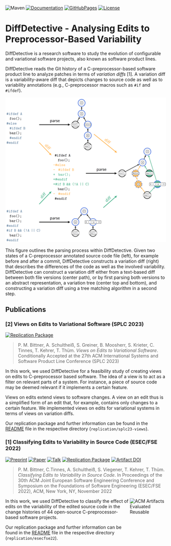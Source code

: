 
![Maven](https://github.com/VariantSync/DiffDetective/actions/workflows/maven.yml/badge.svg)
[![Documentation](https://img.shields.io/badge/Documentation-Read-purple)][documentation]
[![GitHubPages](https://img.shields.io/badge/GitHub%20Pages-online-blue.svg?style=flat)][website]
[![License](https://img.shields.io/badge/License-GNU%20LGPLv3-blue)](../../LICENSE.LGPL3)

# DiffDetective - Analysing Edits to Preprocessor-Based Variability

DiffDetective is a research software to study the evolution of configurable and variational software projects, also known as software product lines.

DiffDetective reads the Git history of a C-preprocessor-based software product line to analyze patches in terms of _variation diffs_ [1].
A variation diff is a variability-aware diff that depicts changes to source code as well as to variability annotations (e.g., C-preprocessor macros such as `#if` and `#ifdef`).

![DiffDetectiveTeaser](docs/teaser.png)

This figure outlines the parsing process within DiffDetective.
Given two states of a C-preprocessor annotated source code file (left), for example before and after a commit, DiffDetective constructs a variation diff (right) that describes the differences of the code as well as the involved variability.
DiffDetective can construct a variation diff either from a text-based diff between both file versions (center path),
or by first parsing both versions to an abstract representation, a variation tree (center top and bottom), and constructing a variation diff using a tree matching algorithm in a second step.

## Publications

### [2] Views on Edits to Variational Software (SPLC 2023)

[![Replication Package](https://img.shields.io/badge/Replication-Package-blue)](replication/splc23-views/README.md)

> P. M. Bittner, A. Schultheiß, S. Greiner, B. Moosherr, S. Krieter, C. Tinnes, T. Kehrer, T. Thüm. _Views on Edits to Variational Software_. Conditionally Accepted at the 27th ACM International Systems and Software Product Line Conference (SPLC 2023)

In this work, we used DiffDetective for a feasibility study of creating views on edits to C-preprocessor based software.
The idea of a view is to act as a filter on relevant parts of a system.
For instance, a piece of source code may be deemed relevant if it implements a certain feature.

Views on edits extend views to software changes.
A view on an edit thus is a simplified form of an edit that, for example, contains only changes to a certain feature.
We implemented views on edits for variational systems in terms of views on variation diffs.

Our replication package and further information can be found in the [README](replication/splc23-views/README.md) file in the respective directory (`replication/splc23-views`).

### [1] Classifying Edits to Variability in Source Code (ESEC/FSE 2022)

[![Preprint](https://img.shields.io/badge/Preprint-Read-purple)](https://github.com/SoftVarE-Group/Papers/raw/main/2022/2022-ESECFSE-Bittner.pdf)
[![Paper](https://img.shields.io/badge/Paper-Read-purple)](https://dl.acm.org/doi/10.1145/3540250.3549108)
[![Talk](https://img.shields.io/badge/Talk-Watch-purple)](https://www.youtube.com/watch?v=EnDx1AWxD24)
[![Replication Package](https://img.shields.io/badge/Replication-Package-blue)](replication/esecfse22/README.md)
[![Artifact DOI](https://zenodo.org/badge/DOI/10.5281/zenodo.7110095.svg)](https://doi.org/10.5281/zenodo.7110095)

> P. M. Bittner, C.Tinnes, A. Schultheiß, S. Viegener, T. Kehrer, T. Thüm. _Classifying Edits to Variability in Source Code_. In Proceedings of the 30th ACM Joint European Software Engineering Conference and Symposium on the Foundations of Software Engineering (ESEC/FSE 2022), ACM, New York, NY, November 2022

<img padding="10" align="right" src="https://www.acm.org/binaries/content/gallery/acm/publications/artifact-review-v1_1-badges/artifacts_evaluated_reusable_v1_1.png" alt="ACM Artifacts Evaluated Reusable" width="114" height="113"/>

In this work, we used DiffDetective to classify the effect of edits on the variability of the edited source code in the change histories of 44 open-source C-preprocessor-based software projects.

Our replication package and further information can be found in the [README](replication/esecfse22/README.md) file in the respective directory (`replication/esecfse22`).


[documentation]: https://htmlpreview.github.io/?https://github.com/VariantSync/DiffDetective/blob/splc23-views/docs/javadoc/index.html
[website]: https://variantsync.github.io/DiffDetective/
